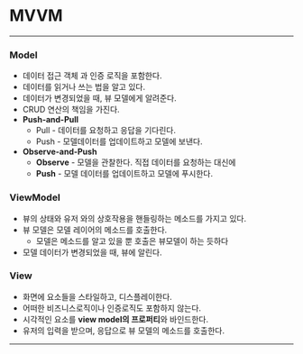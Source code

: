# MVVM

---



### Model

- 데이터 접근 객체 과 인증 로직을 포함한다.
- 데이터를 읽거나 쓰는 법을 알고 있다.
- 데이터가 변경되었을 때, 뷰 모델에게 알려준다.
- CRUD 연산의 책임을 가진다.
- **Push-and-Pull** 
  - Pull -  데이터를 요청하고 응답을 기다린다.
  - Push - 모델데이터를 업데이트하고 모델에 보낸다.
- **Observe-and-Push**
  - **Observe** - 모델을 관찰한다. 직접 데이터를 요청하는 대신에
  - **Push** - 모델 데이터를 업데이트하고 모델에 푸시한다. 



### ViewModel

- 뷰의 상태와 유저 와의 상호작용을 핸들링하는 메소드를 가지고 있다.
- 뷰 모델은 모델 레이어의 메소드를 호출한다.
  - 모델은 메소드를 알고 있을 뿐 호출은 뷰모델이 하는 듯하다
- 모델 데이터가 변경되었을 때, 뷰에 알린다.



### View

- 화면에 요소들을 스타일하고, 디스플레이한다.
- 어떠한 비즈니스로직이나 인증로직도 포함하지 않는다.
- 시각적인 요소를 **view model의 프로퍼티**와 바인드한다.
- 유저의 입력을 받으며, 응답으로 뷰 모델의 메소드를 호출한다. 





---

